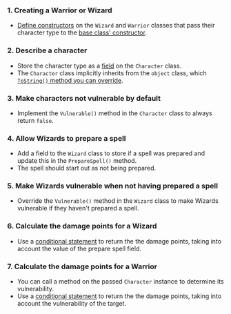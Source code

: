 ### 1. Creating a Warrior or Wizard

- [Define constructors][constructor-syntax] on the `Wizard` and `Warrior` classes that pass their character type to the [base class' constructor][instance-constructors].

### 2. Describe a character

- Store the character type as a [field][fields] on the `Character` class.
- The `Character` class implicitly inherits from the `object` class, which [`ToString()` method you can override][override-tostring].

### 3. Make characters not vulnerable by default

- Implement the `Vulnerable()` method in the `Character` class to always return `false`.

### 4. Allow Wizards to prepare a spell

- Add a field to the `Wizard` class to store if a spell was prepared and update this in the `PrepareSpell()` method.
- The spell should start out as not being prepared.

### 5. Make Wizards vulnerable when not having prepared a spell

- Override the `Vulnerable()` method in the `Wizard` class to make Wizards vulnerable if they haven't prepared a spell.

### 6. Calculate the damage points for a Wizard

- Use a [conditional statement][if-else] to return the the damage points, taking into account the value of the prepare spell field.

### 7. Calculate the damage points for a Warrior

- You can call a method on the passed `Character` instance to determine its vulnerability.
- Use a [conditional statement][if-else] to return the the damage points, taking into account the vulnerability of the target.

[constructor-syntax]: https://docs.microsoft.com/en-us/dotnet/csharp/programming-guide/classes-and-structs/constructors#constructor-syntax
[instance-constructors]: https://docs.microsoft.com/en-us/dotnet/csharp/programming-guide/classes-and-structs/instance-constructors
[fields]: https://docs.microsoft.com/en-us/dotnet/csharp/programming-guide/classes-and-structs/fields
[override-tostring]: https://docs.microsoft.com/en-us/dotnet/csharp/programming-guide/classes-and-structs/how-to-override-the-tostring-method
[if-else]: https://docs.microsoft.com/en-us/dotnet/csharp/language-reference/keywords/if-else
